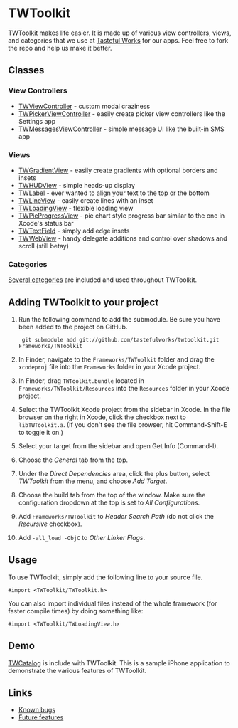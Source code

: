 # TWToolkit

TWToolkit makes life easier. It is made up of various view controllers, views, and categories that we use at [Tasteful Works][] for our apps. Feel free to fork the repo and help us make it better.

## Classes

### View Controllers

* [TWViewController][] - custom modal craziness
* [TWPickerViewController][] - easily create picker view controllers like the Settings app
* [TWMessagesViewController][] - simple message UI like the built-in SMS app

### Views

* [TWGradientView][] - easily create gradients with optional borders and insets
* [TWHUDView][] - simple heads-up display
* [TWLabel][] - ever wanted to align your text to the top or the bottom
* [TWLineView][] - easily create lines with an inset
* [TWLoadingView][] - flexible loading view
* [TWPieProgressView][] - pie chart style progress bar similar to the one in Xcode's status bar
* [TWTextField][] - simply add edge insets
* [TWWebView][] - handy delegate additions and control over shadows and scroll (still betay)

### Categories

[Several categories](http://github.com/tastefulworks/twtoolkit/blob/master/TWToolkit/TWCategories.h) are included and used throughout TWToolkit.

## Adding TWToolkit to your project

1. Run the following command to add the submodule. Be sure you have been added to the project on GitHub.

        git submodule add git://github.com/tastefulworks/twtoolkit.git Frameworks/TWToolkit

2. In Finder, navigate to the `Frameworks/TWToolkit` folder and drag the `xcodeproj` file into the `Frameworks` folder in your Xcode project.

3. In Finder, drag `TWToolkit.bundle` located in `Frameworks/TWToolkit/Resources` into the `Resources` folder in your Xcode project.

4. Select the TWToolkit Xcode project from the sidebar in Xcode. In the file browser on the right in Xcode, click the checkbox next to `libTWToolkit.a`. (If you don't see the file browser, hit Command-Shift-E to toggle it on.)

5. Select your target from the sidebar and open Get Info (Command-I).

6. Choose the *General* tab from the top.

7. Under the *Direct Dependencies* area, click the plus button, select *TWToolkit* from the menu, and choose *Add Target*.

8. Choose the build tab from the top of the window. Make sure the configuration dropdown at the top is set to *All Configurations*.

9. Add `Frameworks/TWToolkit` to *Header Search Path* (do not click the *Recursive* checkbox).

10. Add `-all_load -ObjC` to *Other Linker Flags*.

## Usage

To use TWToolkit, simply add the following line to your source file.

    #import <TWToolkit/TWToolkit.h>

You can also import individual files instead of the whole framework (for faster compile times) by doing something like:

    #import <TWToolkit/TWLoadingView.h>

## Demo

[TWCatalog][] is include with TWToolkit. This is a sample iPhone application to demonstrate the various features of TWToolkit.

## Links

* [Known bugs](http://github.com/tastefulworks/twtoolkit/issues/labels/Bug)
* [Future features](http://github.com/tastefulworks/twtoolkit/issues/labels/Enhancement)

[Tasteful Works]: http://tastefulworks.com/
[TWViewController]: http://github.com/tastefulworks/twtoolkit/blob/master/TWToolkit/TWViewController.h
[TWPickerViewController]: http://github.com/tastefulworks/twtoolkit/blob/master/TWToolkit/TWPickerViewController.h
[TWMessagesViewController]: http://github.com/tastefulworks/twtoolkit/blob/master/TWToolkit/TWMessagesViewController.h
[TWHUDView]: http://github.com/tastefulworks/twtoolkit/blob/master/TWToolkit/TWHUDView.h
[TWGradientView]: http://github.com/tastefulworks/twtoolkit/blob/master/TWToolkit/TWGradientView.h
[TWLabel]: http://github.com/tastefulworks/twtoolkit/blob/master/TWToolkit/TWLabel.h
[TWLineView]: http://github.com/tastefulworks/twtoolkit/blob/master/TWToolkit/TWLineView.h
[TWLoadingView]: http://github.com/tastefulworks/twtoolkit/blob/master/TWToolkit/TWLoadingView.h
[TWPieProgressView]: http://github.com/tastefulworks/twtoolkit/blob/master/TWToolkit/TWPieProgressView.h
[TWTextField]: http://github.com/tastefulworks/twtoolkit/blob/master/TWToolkit/TWTextField.h
[TWWebView]: http://github.com/tastefulworks/twtoolkit/blob/master/TWToolkit/TWWebView.h
[TWCatalog]: https://github.com/tastefulworks/twtoolkit/tree/master/TWCatalog/
